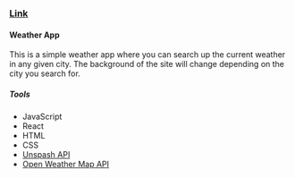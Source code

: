 ### [Link](https://jamesfisherweatherapp.netlify.app/)

#### Weather App
This is a simple weather app where you can search up the current weather in any given city. The background of the site will change depending on the city you search for.

##### Tools
- JavaScript
- React
- HTML
- CSS
- [Unspash API](https://unsplash.com/developers)
- [Open Weather Map API](https://openweathermap.org/api)
